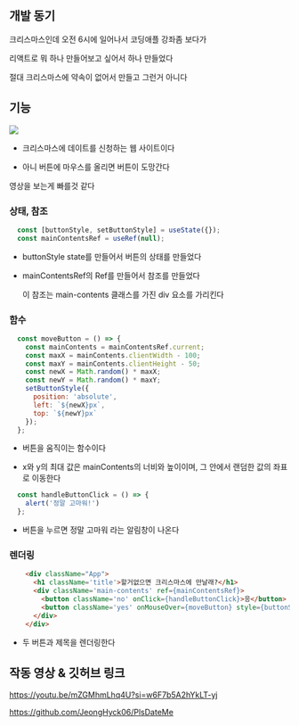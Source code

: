 ## 개발 동기

크리스마스인데 오전 6시에 일어나서 코딩애플 강좌좀 보다가 

리액트로 뭐 하나 만들어보고 싶어서 하나 만들었다

절대 크리스마스에 약속이 없어서 만들고 그런거 아니다

## 기능

![](https://velog.velcdn.com/images/jack0507/post/778ba7ba-a110-47b5-8ffb-53afb7fe18d1/image.png)

* 크리스마스에 데이트를 신청하는 웹 사이트이다

* 아니 버튼에 마우스를 올리면 버튼이 도망간다
 
 영상을 보는게 빠를것 같다
 
### 상태, 참조

```js
  const [buttonStyle, setButtonStyle] = useState({});
  const mainContentsRef = useRef(null);
```

* buttonStyle state를 만들어서 버튼의 상태를 만들었다

* mainContentsRef의 Ref를 만들어서 참조를 만들었다
 
  이 참조는 main-contents 클래스를 가진 div 요소를 가리킨다
  
### 함수

```js
  const moveButton = () => {
    const mainContents = mainContentsRef.current;
    const maxX = mainContents.clientWidth - 100;
    const maxY = mainContents.clientHeight - 50;
    const newX = Math.random() * maxX;
    const newY = Math.random() * maxY;
    setButtonStyle({
      position: 'absolute',
      left: `${newX}px`,
      top: `${newY}px`
    });
  };
```
* 버튼을 움직이는 함수이다

* x와 y의 최대 값은 mainContents의 너비와 높이이며, 그 안에서 랜덤한 값의 좌표로 이동한다

```js
  const handleButtonClick = () => {
    alert('정말 고마워!')
  };
```
* 버튼을 누르면 정말 고마워 라는 알림창이 나온다

### 렌더링

```html
    <div className="App">
      <h1 className='title'>할거없으면 크리스마스에 만날래?</h1>
      <div className='main-contents' ref={mainContentsRef}>
        <button className='no' onClick={handleButtonClick}>응</button>
        <button className='yes' onMouseOver={moveButton} style={buttonStyle}>아니</button>
      </div>
    </div>
```

* 두 버튼과 제목을 렌더링한다

## 작동 영상 & 깃허브 링크

https://youtu.be/mZGMhmLhq4U?si=w6F7b5A2hYkLT-yj

https://github.com/JeongHyck06/PlsDateMe
